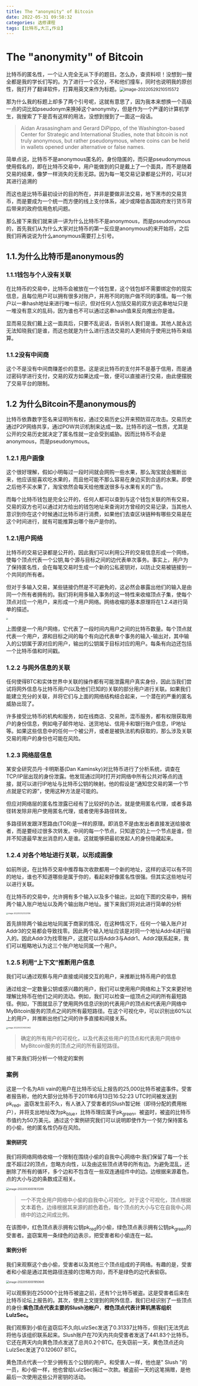 ```yaml
---
title: The "anonymity" of Bitcoin
date: 2022-05-31 09:58:32
categories: 选修课程
tags: [比特币,大三,作业]
---
```


# The "anonymity" of Bitcoin

比特币的匿名性，一个让人完全无从下手的题目。怎么办，查资料呗！没想到一搜全都是我的学长们写的。为了进行一个区分，不和他们撞车，同时也说明我的原创性，我打开了翻译软件，打算用英文来作为标题。<img src="https://mewtiger-1311904225.cos.ap-nanjing.myqcloud.com/post/image-20220529210515572.png" alt="image-20220529210515572" style="zoom: 80%;" />

那为什么我的标题上却多了两个引号呢，这就有意思了，因为我本来想换一个高级一点的词比如pseudonym来换掉这个anonymity，但是作为一个严谨的计算机学生，我搜索了下是否有这样的用法，没想到搜到了一面这一段话。 

> Aidan Arasasingham and Gerard DiPippo, of the Washington-based Center for Strategic and International Studies, note that bitcoin is not truly anonymous, but rather pseudonymous, where coins can be held in wallets opened under alternative or false names.

简单点说，比特币不是anonymous匿名的，身份隐匿的，而只是pseudonymous使用假名的，即在比特币交易中，用户能做到的只是戴上了一个面具，而不是随着交易的结束，像梦一样消失的无影无踪。因为每一笔交易记录都是公开的，可以对其进行追溯的

 而这也是比特币最初设计的目的所在，并非是要做非法交易，地下黑市的交易货币，而是要成为一个统一而方便的线上支付体系，减少或降低各国政府发行货币背后带来的政府信用危机问题。

那么接下来我们就来讲一讲为什么比特币不是anonymous，而是pseudonymous的，首先我们从为什么大家对比特币的第一反应是anonymous的来开始将，之后我们将再说说为什么anonymous需要打上引号。

## 1.1.为什么比特币是anonymous的

### 1.1.1钱包与个人没有关联

在比特币的交易中，比特币会被放在一个钱包里，这个钱包却不需要绑定你的现实信息，且每位用户可以拥有很多对账户，并用不同的账户做不同的事情。每一个账户以一串hash地址来进行唯一标识，但对任何人包括交易的双方说这串地址只是一堆没有意义的乱码，因为谁也不可以通过这串hash值来反向推出你是谁。

显而易见我们戴上这一面具后，只要不乱说话，告诉别人我们是谁。其他人就永远无法知晓我们是谁，而这也就是为什么进行违法交易的人更倾向于使用比特币来结算。

### 1.1.2没有中间商

这个不是没有中间商赚差价的意思。这是说比特币的支付并不是基于信用，而是通过密码学进行支付，交易的双方如果达成一致，便可以直接进行交易，由此便摆脱了交易平台的限制。

## 1.2 为什么Bitcoin不是anonymous的

比特币依靠数字签名来证明所有权，通过交易历史公开来预防双花攻击。交易历史通过P2P网络共享，通过POW共识机制来达成一致。比特币的这一性质，尤其是公开的交易历史就决定了匿名性就一定会受到威胁。因而比特币不会是anonymous，而是pseudonymous。

### 1.2.1 用户画像

这个很好理解，假如小明每过一段时间就会网购一些水果，那么淘宝就会推断出来，他应该挺喜欢吃水果的，而且他可能不那么容易在身边买到合适的水果。即使之后他不买水果了，淘宝依然会每天给他推送很多与水果有关的广告。 

而每个比特币钱包是完全公开的，任何人都可以查到与这个钱包关联的所有交易，交易的双方也可以通过对方给出的钱包地址来查询对方曾经的交易记录，当其他人意识到你在这个时候通过比特币进行消费，如果他们去查区块链种有哪些交易是在这个时间进行，就有可能推算出哪个账户是你的。

### 1.2.1用户网络

比特币的交易记录都是公开的，因此我们可以利用公开的交易信息形成一个网络，使每个顶点代表一个公钥,每个源与目标之间的边代表单次事务。事实上，用户为了保持匿名性，会在每笔交易时生成一个新的公私密钥对，以防止交易被链接到一个共同的所有者。

但对于多输入交易，某些链接仍然是不可避免的，这必然会暴露出他们的输入是由同一个所有者拥有的。我们将利用多输入事务的这一特性来收缩顶点子集，使每个顶点对应一个用户，来形成一个用户网络。网络收缩的基本原理将在1.2.4进行简单的描述。

<img src="https://mewtiger-1311904225.cos.ap-nanjing.myqcloud.com/post/image-20220531214353462.png" style="zoom: 33%;" />

上图便是一个用户网络，它代表了一段时间内用户之间的比特币数量。每个顶点就代表一个用户，源和目标之间的每个有向边代表单个事务的输入-输出对，其中输入的公钥属于源对应的用户，输出的公钥属于目标对应的用户。每条有向边还包括一个比特币值和时间戳。



### 1.2.2 与网外信息的关联

任何使得BTC和实体世界中关联的操作都有可能泄露用户真实身份，因此当我们尝试将网外信息与比特币用户(以及他们已知的)关联的部分用户进行关联。如果我们能建立充分的关联，并将它们与上面的网络结构结合起来，一个潜在的严重的匿名威胁出现了。

许多接受比特币的机构和服务，如在线商店、交易所，混币服务，都有权限获取用户的身份信息，例如电子邮件地址、送货地址、信用卡和银行账户信息，IP地址等。如果这些信息中的任何一个被公开，或者是被执法机构获取的，那么涉及关联交易的用户的身份也可能在风险。

### 1.2.3  网络层信息

某安全研究员丹·卡明斯基(Dan Kaminsky)对比特币进行了分析系统，调查在TCP/IP层出现的身份泄露。他发现通过同时打开对网络中所有公共对等点的连接，就可以进行IP地址与比特币公钥的映射。他的假设是“通知您交易的第一个节点就是它的源”，使用这种方法是可能的。

但应对网络层的匿名性泄露已经有了比较好的办法，就是使用匿名代理，或者多路径转发除非用户使用匿名代理，或者使用多路径转发。

多路径转发跟洋葱路由(TOR)是一样的原理。即消息不是由发出者直接发送给接收者，而是要经过很多次转发。中间的每一个节点，只知道它的上一个节点是谁，但并不知道最早发出消息的人是谁。这就能够把最初发起人的身份隐藏起来。

### 1.2.4 对各个地址进行关联，以形成画像

如前所说，在比特币交易中推荐每次收款都用一个新的地址，这样的话可以有不同的地址，谁也不知道哪些是属于你的，看起来好像匿名性很强。但其实这些地址可以进行关联。

在比特币的交易中，允许拥有多个输入以及多个输出，比如在下图的交易中，拥有两个输入账户地址以及两个输出账户地址。接下来我们将对此进行简单的分析

<img src="https://mewtiger-1311904225.cos.ap-nanjing.myqcloud.com/post/image-20220531221233196.png" alt="image-20220531221233196" style="zoom: 33%;" />

首先排除两个输出地址同属于商家的情况，在这种情况下，任何一个输入账户对Addr3的交易都会导致找零。因此两个输入地址应该是对同一个地址Addr4进行输入的。因此Addr3为找零账户，这就可以将Addr3与Addr1、Addr2联系起来，我们可以粗略地认为这三个账户地址同属一个用户。

### 1.2.5 利用“上下文”推断用户信息

我们可以通过观察与用户直接或间接交互的用户，来推断比特币用户的信息

通过给定一定数量公钥或感兴趣的用户，我们可以使用用户网络和上下文来更好地理解比特币在他们之间的流动。例如，我们可以检查一组顶点之间的所有最短路径。例如，下图就显示了使用网外信息识别的代表用户的顶点和代表用户网络中MyBitcoin服务的顶点之间的所有最短路径。在这个可视化中，可以识别出60%以上的用户，并推断出他们之间的许多直接和间接关系。

<img src="https://mewtiger-1311904225.cos.ap-nanjing.myqcloud.com/post/image-20220531214353462.png" alt="image-20220531214353462" style="zoom: 33%;" />

> 确定的所有用户的可视化，以及代表这些用户的顶点和代表用户网络中MyBitcoin服务的顶点之间的所有最短路径。

接下来我们将分析一个特定的案例

### 案例

这是一个名为Alli vain的用户在比特币论坛上报告的25,000比特币被盗事件。受害者报告称，他的大部分比特币于2011年6月13日16:52:23 UTC时间被发送到pk<sub>red</sub>。盗窃发生前不久，有人骇入了受害者的Slush暂记帐（即待分配的费用帐户），并将支出地址改为pk<sub>blue</sub>，比特币理应属于pk<sub>green</sub>。被盗时，被盗的比特币市值约为50万美元。通过这个案例研究我们可以说明即使作为一个努力保持匿名的小偷，他的匿名性仍存在风险。

#### 案例研究

我们将网络网络收缩一个限制在围绕小偷的自我中心网络中:我们保留了每一个长度不超过2的顶点，忽略方向性，以及由这些顶点诱导的所有边。为避免混乱，还删除了所有的循环，多个边和不包含在一些双连通组件中的边。边根据来源着色，点的大小与边的条数成正相关。

<img src="https://mewtiger-1311904225.cos.ap-nanjing.myqcloud.com/post/image-20220530001831289.png" alt="image-20220530001831289" style="zoom:50%;" />

> 一个不完全用户网络中小偷的自我中心可视化。对于这个可视化，顶点根据文本着色，边缘根据其来源的颜色着色，每个顶点的大小与它在自我中心网络中的边之间成比例。

在该图中，红色顶点表示拥有公钥pk<sub>red</sub>的小偷，绿色顶点表示拥有公钥pk<sub>green</sub>的受害者。盗窃案用一条绿色的边表示，把受害者和小偷连在一起。

#### 案例分析

我们来观察这个由小偷，受害者以及其他三个顶点组成的子网络。有趣的是，受害者和小偷是通过其他路径连接的(忽略方向)，而不是绿色的边代表偷窃。

<img src="https://mewtiger-1311904225.cos.ap-nanjing.myqcloud.com/post/image-20220530001950645.png" alt="image-20220530001950645" style="zoom:50%;" />

可以观察到在25000个比特币被盗之前，还有1个比特币被盗。这是受害者后来在比特币论坛上报告的。其次，使用上文提到的网外信息，我们已经识别了一些顶点的身份:**紫色顶点代表主要的Slush池帐户**，**橙色顶点代表计算机黑客组织LulzSec。**

我们观察到小偷在盗窃后不久向LulzSec发送了0.31337比特币，但我们无法凭此将他与该组织联系起来。Slush账户在70天内共向受害者发送了441.83个比特币。它还在两天内向黄色顶点发送了总共0.2个BTC。在失窃前一天，黄色顶点还向LulzSec发送了0.120607 BTC。

黄色顶点代表一个至少拥有五个公钥的用户。和受害人一样，他也是" Slush "的一员，和小偷一样，他也曾给LulzSec捐过一次款。被盗前一天的这笔捐赠，是他最后一次使用这些公开密钥的活动。
